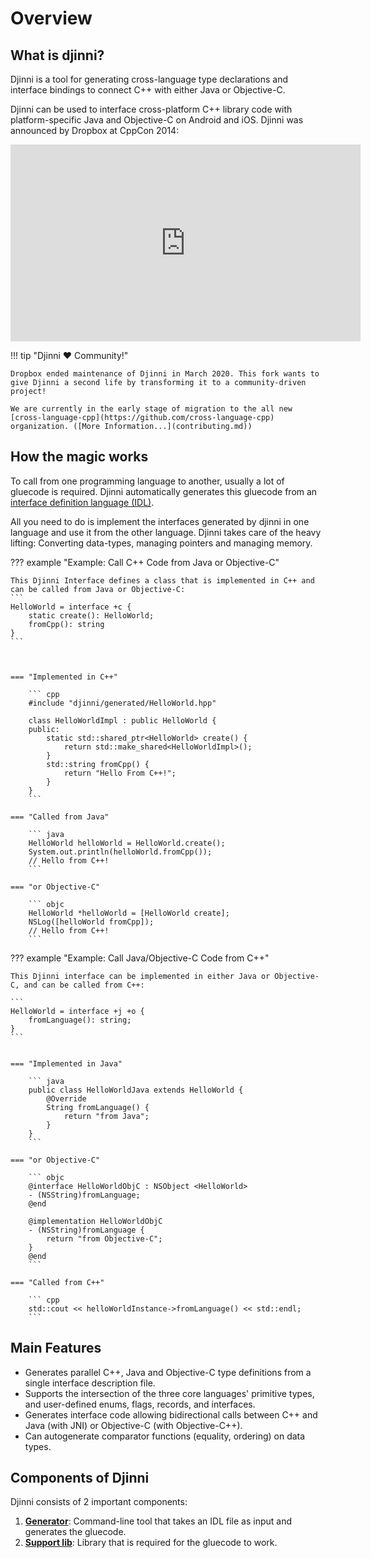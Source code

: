 # Overview

## What is djinni?

Djinni is a tool for generating cross-language type declarations and interface bindings to connect C++ with either Java or Objective-C.

Djinni can be used to interface cross-platform C++ library code with platform-specific Java and Objective-C on Android and iOS. Djinni was announced by Dropbox at CppCon 2014:

<iframe width="560" height="315" src="https://www.youtube-nocookie.com/embed/ZcBtF-JWJhM" frameborder="0" allow="accelerometer; autoplay; clipboard-write; encrypted-media; gyroscope; picture-in-picture" allowfullscreen></iframe>

!!! tip "Djinni ❤️ Community!"

    Dropbox ended maintenance of Djinni in March 2020. This fork wants to give Djinni a second life by transforming it to a community-driven project!

    We are currently in the early stage of migration to the all new [cross-language-cpp](https://github.com/cross-language-cpp) organization. ([More Information...](contributing.md))

## How the magic works

To call from one programming language to another, usually a lot of gluecode is required.
Djinni automatically generates this gluecode from an [interface definition language (IDL)](djinni-generator/idl.md).

All you need to do is implement the interfaces generated by djinni in one language and use it from the other language. Djinni takes care of the heavy lifting: Converting data-types, managing pointers and managing memory.


??? example "Example: Call C++ Code from Java or Objective-C"

    This Djinni Interface defines a class that is implemented in C++ and can be called from Java or Objective-C:
    ```
    HelloWorld = interface +c {
        static create(): HelloWorld;
        fromCpp(): string
    }
    ```



    === "Implemented in C++"

        ``` cpp
        #include "djinni/generated/HelloWorld.hpp"

        class HelloWorldImpl : public HelloWorld {
        public:
            static std::shared_ptr<HelloWorld> create() {
                return std::make_shared<HelloWorldImpl>();
            }
            std::string fromCpp() {
                return "Hello From C++!";
            }
        }
        ```

    === "Called from Java"

        ``` java
        HelloWorld helloWorld = HelloWorld.create();
        System.out.println(helloWorld.fromCpp());
        // Hello from C++!
        ```

    === "or Objective-C"

        ``` objc
        HelloWorld *helloWorld = [HelloWorld create];
        NSLog([helloWorld fromCpp]);
        // Hello from C++!
        ```

??? example "Example: Call Java/Objective-C Code from C++"

    This Djinni interface can be implemented in either Java or Objective-C, and can be called from C++:

    ```
    HelloWorld = interface +j +o {
        fromLanguage(): string;
    }
    ```


    === "Implemented in Java"

        ``` java
        public class HelloWorldJava extends HelloWorld {
            @Override
            String fromLanguage() {
                return "from Java";
            }
        } 
        ```

    === "or Objective-C"

        ``` objc
        @interface HelloWorldObjC : NSObject <HelloWorld>
        - (NSString)fromLanguage; 
        @end

        @implementation HelloWorldObjC
        - (NSString)fromLanguage {
            return "from Objective-C";
        }
        @end
        ```

    === "Called from C++"

        ``` cpp
        std::cout << helloWorldInstance->fromLanguage() << std::endl;
        ```




## Main Features

- Generates parallel C++, Java and Objective-C type definitions from a single interface description file.
- Supports the intersection of the three core languages' primitive types, and user-defined enums, flags, records, and interfaces.
- Generates interface code allowing bidirectional calls between C++ and Java (with JNI) or Objective-C (with Objective-C++).
- Can autogenerate comparator functions (equality, ordering) on data types.

## Components of Djinni

Djinni consists of 2 important components:

1. **[Generator](djinni-generator/setup.md)**: Command-line tool that takes an IDL file as input and generates the gluecode.
2. **[Support lib](djinni-support-lib/install.md)**: Library that is required for the gluecode to work.

